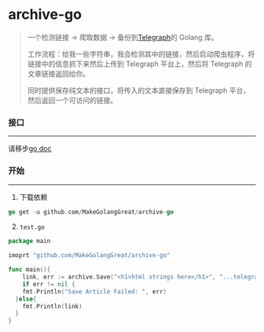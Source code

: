 # archive-go

> 一个检测链接 -> 爬取数据 -> 备份到[Telegraph](http://telegra.ph/)的 Golang 库。
>
> 工作流程：给我一些字符串，我会检测其中的链接，然后启动爬虫程序，将链接中的信息抓下来然后上传到 Telegraph 平台上，然后将 Telegraph 的文章链接返回给你。
>
> 同时提供保存纯文本的接口，将传入的文本直接保存到 Telegraph 平台，然后返回一个可访问的链接。



### 接口

---

请移步[go doc]()



### 开始

---

1. 下载依赖

```go
go get -u github.com/MakeGolangGreat/archive-go
```

2. `test.go`

```go
package main

imoprt "github.com/MakeGolangGreat/archive-go"

func main(){
	link, err := archive.Save("<h1>html strings here</h1>", "...telegraph-token here...", "...attach info here...")
	if err != nil {
    fmt.Println("Save Article Failed: ", err)
  }else{
    fmt.Println(link)
  }
}
```


